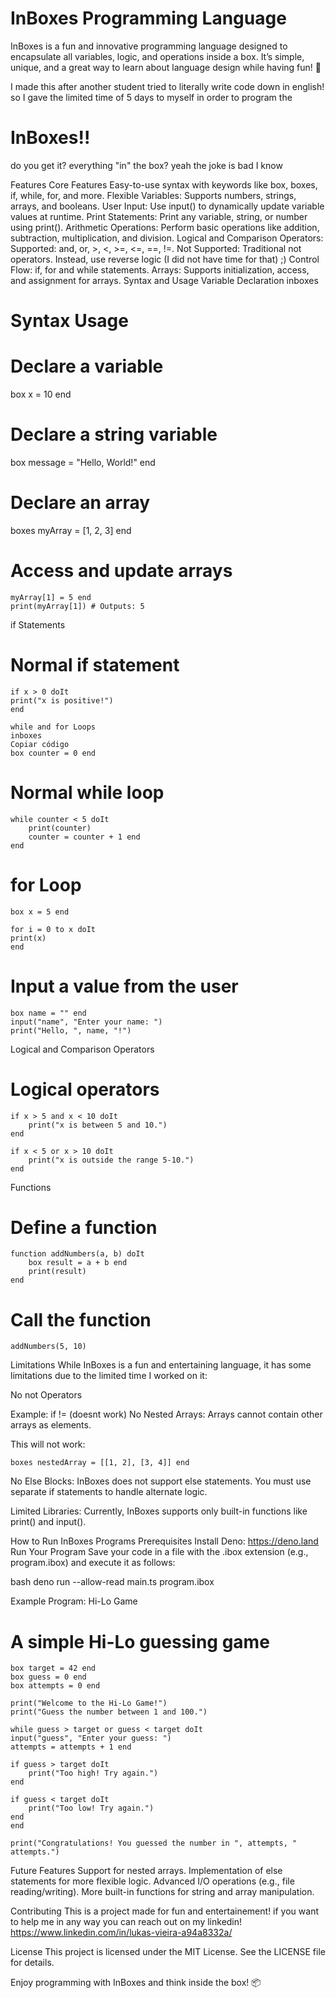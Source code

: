 # InBoxes Programming Language

InBoxes is a fun and innovative programming language designed to encapsulate all variables, logic, and operations inside a box. It’s simple, unique, and a great way to learn about language design while having fun! 🎉

I made this after another student tried to literally write code down in english! so I gave the limited time of 5 days to myself in order to program the

# InBoxes!!

do you get it? everything "in" the box?
yeah the joke is bad I know

Features
Core Features
Easy-to-use syntax with keywords like box, boxes, if, while, for, and more.
Flexible Variables: Supports numbers, strings, arrays, and booleans.
User Input: Use input() to dynamically update variable values at runtime.
Print Statements: Print any variable, string, or number using print().
Arithmetic Operations: Perform basic operations like addition, subtraction, multiplication, and division.
Logical and Comparison Operators:
Supported: and, or, >, <, >=, <=, ==, !=.
Not Supported: Traditional not operators. Instead, use reverse logic (I did not have time for that) ;)
Control Flow:
if, for and while statements.
Arrays: Supports initialization, access, and assignment for arrays.
Syntax and Usage
Variable Declaration inboxes

# Syntax Usage


# Declare a variable
box x = 10 end

# Declare a string variable
box message = "Hello, World!" end

# Declare an array
boxes myArray = [1, 2, 3] end

# Access and update arrays
    myArray[1] = 5 end
    print(myArray[1]) # Outputs: 5

if Statements
# Normal if statement
    if x > 0 doIt
    print("x is positive!")
    end

    while and for Loops
    inboxes
    Copiar código
    box counter = 0 end

# Normal while loop
    while counter < 5 doIt
        print(counter)
        counter = counter + 1 end
    end


# for Loop
    box x = 5 end

    for i = 0 to x doIt
    print(x)
    end

# Input a value from the user
    box name = "" end
    input("name", "Enter your name: ")
    print("Hello, ", name, "!")



Logical and Comparison Operators
# Logical operators
    if x > 5 and x < 10 doIt
        print("x is between 5 and 10.")
    end

    if x < 5 or x > 10 doIt
        print("x is outside the range 5-10.")
    end


Functions

# Define a function
    function addNumbers(a, b) doIt
        box result = a + b end
        print(result)
    end

# Call the function
    addNumbers(5, 10)


Limitations
While InBoxes is a fun and entertaining language, it has some limitations due to the limited time I worked on it:

No not Operators

Example:
if != (doesnt work)
No Nested Arrays: Arrays cannot contain other arrays as elements.

This will not work:

    boxes nestedArray = [[1, 2], [3, 4]] end
No Else Blocks: InBoxes does not support else statements. You must use separate if statements to handle alternate logic.

Limited Libraries: Currently, InBoxes supports only built-in functions like print() and input().

How to Run InBoxes Programs
Prerequisites
Install Deno: https://deno.land
Run Your Program
Save your code in a file with the .ibox extension (e.g., program.ibox) and execute it as follows:

bash
deno run --allow-read main.ts program.ibox


Example Program: Hi-Lo Game
# A simple Hi-Lo guessing game

    box target = 42 end
    box guess = 0 end
    box attempts = 0 end

    print("Welcome to the Hi-Lo Game!")
    print("Guess the number between 1 and 100.")

    while guess > target or guess < target doIt
    input("guess", "Enter your guess: ")
    attempts = attempts + 1 end

    if guess > target doIt
        print("Too high! Try again.")
    end

    if guess < target doIt
        print("Too low! Try again.")
    end
    end

    print("Congratulations! You guessed the number in ", attempts, " attempts.")


Future Features
Support for nested arrays.
Implementation of else statements for more flexible logic.
Advanced I/O operations (e.g., file reading/writing).
More built-in functions for string and array manipulation.

Contributing
This is a project made for fun and entertainement! if you want to help me in any way you can reach out on my linkedin!
https://www.linkedin.com/in/lukas-vieira-a94a8332a/

License
This project is licensed under the MIT License. See the LICENSE file for details.

Enjoy programming with InBoxes and think inside the box! 📦
